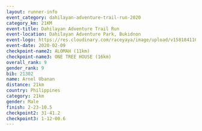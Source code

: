 ```yaml
--- 
layout: runner-info 
event_category: dahilayan-adventure-trail-run-2020 
category_km: 21KM 
event-title: Dahilayan Adventure Trail Run 
event-location: Dahilayan Adventure Park, Bukidnon 
event-logo: https://res.cloudinary.com/raceyaya/image/upload/v1581841107/logo/2020/dahilayan-adventure-park-2020_gve1jp.png 
event-date: 2020-02-09 
checkpoint-name2: ALOMAH (11km) 
checkpoint-name3: ONE TREE HOUSE (16km) 
overall_rank: 9
gender_rank: 9
bib: 21302
name: Arnel Ubanan
distance: 21km
country: Philippines
category: 21km
gender: Male
finish: 2-23-10.5
checkpoint2: 31-41.2
checkpoint3: 1-12-00.6
--- 
```

